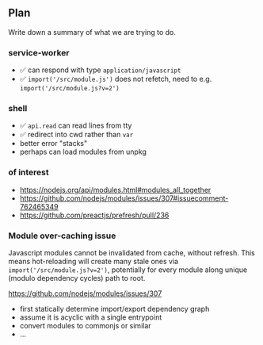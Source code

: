 ## Plan

Write down a summary of what we are trying to do.

### service-worker
- ✅ can respond with type `application/javascript`
- ✅ `import('/src/module.js')` does not refetch,
  need to e.g. `import('/src/module.js?v=2')`

### shell
- ✅ `api.read` can read lines from tty
- ✅ redirect into cwd rather than `var`
- better error "stacks"
- perhaps can load modules from unpkg

### of interest

- https://nodejs.org/api/modules.html#modules_all_together
- https://github.com/nodejs/modules/issues/307#issuecomment-762465349
- https://github.com/preactjs/prefresh/pull/236

### Module over-caching issue

Javascript modules cannot be invalidated from cache, without refresh.
This means hot-reloading will create many stale ones via `import('/src/module.js?v=2')`,
potentially for every module along unique (modulo dependency cycles) path to root.

https://github.com/nodejs/modules/issues/307

- first statically determine import/export dependency graph
- assume it is acyclic with a single entrypoint
- convert modules to commonjs or similar
- ...